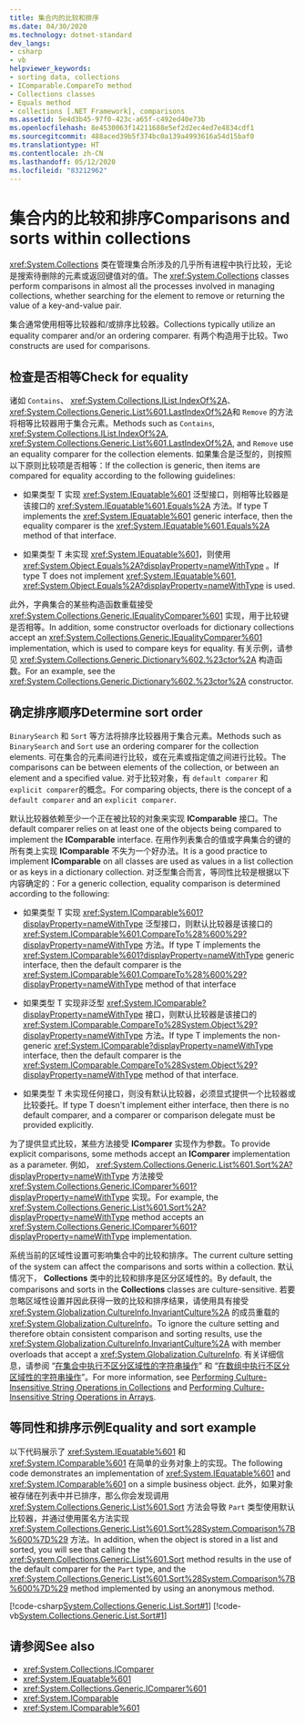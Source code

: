 ```yaml
---
title: 集合内的比较和排序
ms.date: 04/30/2020
ms.technology: dotnet-standard
dev_langs:
- csharp
- vb
helpviewer_keywords:
- sorting data, collections
- IComparable.CompareTo method
- Collections classes
- Equals method
- collections [.NET Framework], comparisons
ms.assetid: 5e4d3b45-97f0-423c-a65f-c492ed40e73b
ms.openlocfilehash: 8e4530063f14211688e5ef2d2ec4ed7e4834cdf1
ms.sourcegitcommit: 488aced39b5f374bc0a139a4993616a54d15baf0
ms.translationtype: HT
ms.contentlocale: zh-CN
ms.lasthandoff: 05/12/2020
ms.locfileid: "83212962"
---
```

# <a name="comparisons-and-sorts-within-collections"></a><span data-ttu-id="9fd2a-102">集合内的比较和排序</span><span class="sxs-lookup"><span data-stu-id="9fd2a-102">Comparisons and sorts within collections</span></span>

<span data-ttu-id="9fd2a-103"><xref:System.Collections> 类在管理集合所涉及的几乎所有进程中执行比较，无论是搜索待删除的元素或返回键值对的值。</span><span class="sxs-lookup"><span data-stu-id="9fd2a-103">The <xref:System.Collections> classes perform comparisons in almost all the processes involved in managing collections, whether searching for the element to remove or returning the value of a key-and-value pair.</span></span>

<span data-ttu-id="9fd2a-104">集合通常使用相等比较器和/或排序比较器。</span><span class="sxs-lookup"><span data-stu-id="9fd2a-104">Collections typically utilize an equality comparer and/or an ordering comparer.</span></span> <span data-ttu-id="9fd2a-105">有两个构造用于比较。</span><span class="sxs-lookup"><span data-stu-id="9fd2a-105">Two constructs are used for comparisons.</span></span>

<a name="BKMK_Checkingforequality"></a>
## <a name="check-for-equality"></a><span data-ttu-id="9fd2a-106">检查是否相等</span><span class="sxs-lookup"><span data-stu-id="9fd2a-106">Check for equality</span></span>

<span data-ttu-id="9fd2a-107">诸如 `Contains`、 <xref:System.Collections.IList.IndexOf%2A>、 <xref:System.Collections.Generic.List%601.LastIndexOf%2A>和 `Remove` 的方法将相等比较器用于集合元素。</span><span class="sxs-lookup"><span data-stu-id="9fd2a-107">Methods such as `Contains`, <xref:System.Collections.IList.IndexOf%2A>, <xref:System.Collections.Generic.List%601.LastIndexOf%2A>, and `Remove` use an equality comparer for the collection elements.</span></span> <span data-ttu-id="9fd2a-108">如果集合是泛型的，则按照以下原则比较项是否相等：</span><span class="sxs-lookup"><span data-stu-id="9fd2a-108">If the collection is generic, then items are compared for equality according to the following guidelines:</span></span>

- <span data-ttu-id="9fd2a-109">如果类型 T 实现 <xref:System.IEquatable%601> 泛型接口，则相等比较器是该接口的 <xref:System.IEquatable%601.Equals%2A> 方法。</span><span class="sxs-lookup"><span data-stu-id="9fd2a-109">If type T implements the <xref:System.IEquatable%601> generic interface, then the equality comparer is the <xref:System.IEquatable%601.Equals%2A> method of that interface.</span></span>

- <span data-ttu-id="9fd2a-110">如果类型 T 未实现 <xref:System.IEquatable%601>，则使用 <xref:System.Object.Equals%2A?displayProperty=nameWithType> 。</span><span class="sxs-lookup"><span data-stu-id="9fd2a-110">If type T does not implement <xref:System.IEquatable%601>, <xref:System.Object.Equals%2A?displayProperty=nameWithType> is used.</span></span>

<span data-ttu-id="9fd2a-111">此外，字典集合的某些构造函数重载接受 <xref:System.Collections.Generic.IEqualityComparer%601> 实现，用于比较键是否相等。</span><span class="sxs-lookup"><span data-stu-id="9fd2a-111">In addition, some constructor overloads for dictionary collections accept an <xref:System.Collections.Generic.IEqualityComparer%601> implementation, which is used to compare keys for equality.</span></span> <span data-ttu-id="9fd2a-112">有关示例，请参见 <xref:System.Collections.Generic.Dictionary%602.%23ctor%2A> 构造函数。</span><span class="sxs-lookup"><span data-stu-id="9fd2a-112">For an example, see the <xref:System.Collections.Generic.Dictionary%602.%23ctor%2A> constructor.</span></span>

<a name="BKMK_Determiningsortorder"></a>
## <a name="determine-sort-order"></a><span data-ttu-id="9fd2a-113">确定排序顺序</span><span class="sxs-lookup"><span data-stu-id="9fd2a-113">Determine sort order</span></span>

<span data-ttu-id="9fd2a-114">`BinarySearch` 和 `Sort` 等方法将排序比较器用于集合元素。</span><span class="sxs-lookup"><span data-stu-id="9fd2a-114">Methods such as `BinarySearch` and `Sort` use an ordering comparer for the collection elements.</span></span> <span data-ttu-id="9fd2a-115">可在集合的元素间进行比较，或在元素或指定值之间进行比较。</span><span class="sxs-lookup"><span data-stu-id="9fd2a-115">The comparisons can be between elements of the collection, or between an element and a specified value.</span></span> <span data-ttu-id="9fd2a-116">对于比较对象，有 `default comparer` 和 `explicit comparer`的概念。</span><span class="sxs-lookup"><span data-stu-id="9fd2a-116">For comparing objects, there is the concept of a `default comparer` and an `explicit comparer`.</span></span>

<span data-ttu-id="9fd2a-117">默认比较器依赖至少一个正在被比较的对象来实现 **IComparable** 接口。</span><span class="sxs-lookup"><span data-stu-id="9fd2a-117">The default comparer relies on at least one of the objects being compared to implement the **IComparable** interface.</span></span> <span data-ttu-id="9fd2a-118">在用作列表集合的值或字典集合的键的所有类上实现 **IComparable** 不失为一个好办法。</span><span class="sxs-lookup"><span data-stu-id="9fd2a-118">It is a good practice to implement **IComparable** on all classes are used as values in a list collection or as keys in a dictionary collection.</span></span> <span data-ttu-id="9fd2a-119">对泛型集合而言，等同性比较是根据以下内容确定的：</span><span class="sxs-lookup"><span data-stu-id="9fd2a-119">For a generic collection, equality comparison is determined according to the following:</span></span>

- <span data-ttu-id="9fd2a-120">如果类型 T 实现 <xref:System.IComparable%601?displayProperty=nameWithType> 泛型接口，则默认比较器是该接口的 <xref:System.IComparable%601.CompareTo%28%600%29?displayProperty=nameWithType> 方法。</span><span class="sxs-lookup"><span data-stu-id="9fd2a-120">If type T implements the <xref:System.IComparable%601?displayProperty=nameWithType> generic interface, then the default comparer is the <xref:System.IComparable%601.CompareTo%28%600%29?displayProperty=nameWithType> method of that interface</span></span>

- <span data-ttu-id="9fd2a-121">如果类型 T 实现非泛型 <xref:System.IComparable?displayProperty=nameWithType> 接口，则默认比较器是该接口的 <xref:System.IComparable.CompareTo%28System.Object%29?displayProperty=nameWithType> 方法。</span><span class="sxs-lookup"><span data-stu-id="9fd2a-121">If type T implements the non-generic <xref:System.IComparable?displayProperty=nameWithType> interface, then the default comparer is the <xref:System.IComparable.CompareTo%28System.Object%29?displayProperty=nameWithType> method of that interface.</span></span>

- <span data-ttu-id="9fd2a-122">如果类型 T 未实现任何接口，则没有默认比较器，必须显式提供一个比较器或比较委托。</span><span class="sxs-lookup"><span data-stu-id="9fd2a-122">If type T doesn't implement either interface, then there is no default comparer, and a comparer or comparison delegate must be provided explicitly.</span></span>

<span data-ttu-id="9fd2a-123">为了提供显式比较，某些方法接受 **IComparer** 实现作为参数。</span><span class="sxs-lookup"><span data-stu-id="9fd2a-123">To provide explicit comparisons, some methods accept an **IComparer** implementation as a parameter.</span></span> <span data-ttu-id="9fd2a-124">例如， <xref:System.Collections.Generic.List%601.Sort%2A?displayProperty=nameWithType> 方法接受 <xref:System.Collections.Generic.IComparer%601?displayProperty=nameWithType> 实现。</span><span class="sxs-lookup"><span data-stu-id="9fd2a-124">For example, the <xref:System.Collections.Generic.List%601.Sort%2A?displayProperty=nameWithType> method accepts an <xref:System.Collections.Generic.IComparer%601?displayProperty=nameWithType> implementation.</span></span>

<span data-ttu-id="9fd2a-125">系统当前的区域性设置可影响集合中的比较和排序。</span><span class="sxs-lookup"><span data-stu-id="9fd2a-125">The current culture setting of the system can affect the comparisons and sorts within a collection.</span></span> <span data-ttu-id="9fd2a-126">默认情况下， **Collections** 类中的比较和排序是区分区域性的。</span><span class="sxs-lookup"><span data-stu-id="9fd2a-126">By default, the comparisons and sorts in the **Collections** classes are culture-sensitive.</span></span> <span data-ttu-id="9fd2a-127">若要忽略区域性设置并因此获得一致的比较和排序结果，请使用具有接受 <xref:System.Globalization.CultureInfo.InvariantCulture%2A> 的成员重载的 <xref:System.Globalization.CultureInfo>。</span><span class="sxs-lookup"><span data-stu-id="9fd2a-127">To ignore the culture setting and therefore obtain consistent comparison and sorting results, use the <xref:System.Globalization.CultureInfo.InvariantCulture%2A> with member overloads that accept a <xref:System.Globalization.CultureInfo>.</span></span> <span data-ttu-id="9fd2a-128">有关详细信息，请参阅 “[在集合中执行不区分区域性的字符串操作](../../../docs/standard/globalization-localization/performing-culture-insensitive-string-operations-in-collections.md)” 和 “[在数组中执行不区分区域性的字符串操作](../../../docs/standard/globalization-localization/performing-culture-insensitive-string-operations-in-arrays.md)”。</span><span class="sxs-lookup"><span data-stu-id="9fd2a-128">For more information, see [Performing Culture-Insensitive String Operations in Collections](../../../docs/standard/globalization-localization/performing-culture-insensitive-string-operations-in-collections.md) and [Performing Culture-Insensitive String Operations in Arrays](../../../docs/standard/globalization-localization/performing-culture-insensitive-string-operations-in-arrays.md).</span></span>

<a name="BKMK_Equalityandsortexample"></a>
## <a name="equality-and-sort-example"></a><span data-ttu-id="9fd2a-129">等同性和排序示例</span><span class="sxs-lookup"><span data-stu-id="9fd2a-129">Equality and sort example</span></span>

<span data-ttu-id="9fd2a-130">以下代码展示了 <xref:System.IEquatable%601> 和 <xref:System.IComparable%601> 在简单的业务对象上的实现。</span><span class="sxs-lookup"><span data-stu-id="9fd2a-130">The following code demonstrates an implementation of <xref:System.IEquatable%601> and <xref:System.IComparable%601> on a simple business object.</span></span> <span data-ttu-id="9fd2a-131">此外，如果对象被存储在列表中并已排序，那么你会发现调用 <xref:System.Collections.Generic.List%601.Sort> 方法会导致 `Part` 类型使用默认比较器，并通过使用匿名方法实现 <xref:System.Collections.Generic.List%601.Sort%28System.Comparison%7B%600%7D%29> 方法。</span><span class="sxs-lookup"><span data-stu-id="9fd2a-131">In addition, when the object is stored in a list and sorted, you will see that calling the <xref:System.Collections.Generic.List%601.Sort> method results in the use of the default comparer for the `Part` type, and the <xref:System.Collections.Generic.List%601.Sort%28System.Comparison%7B%600%7D%29> method implemented by using an anonymous method.</span></span>

[!code-csharp[System.Collections.Generic.List.Sort#1](../../../samples/snippets/csharp/VS_Snippets_CLR_System/system.collections.generic.list.sort/cs/program.cs#1)]
[!code-vb[System.Collections.Generic.List.Sort#1](../../../samples/snippets/visualbasic/VS_Snippets_CLR_System/system.collections.generic.list.sort/vb/module1.vb#1)]

## <a name="see-also"></a><span data-ttu-id="9fd2a-132">请参阅</span><span class="sxs-lookup"><span data-stu-id="9fd2a-132">See also</span></span>

- <xref:System.Collections.IComparer>
- <xref:System.IEquatable%601>
- <xref:System.Collections.Generic.IComparer%601>
- <xref:System.IComparable>
- <xref:System.IComparable%601>
